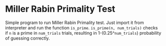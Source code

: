 # Miller Rabin Primality Test
Simple program to run Miller Rabin Primality test.
Just import it from interpreter and run the function ```is_prime```.
```is_prime(n, num_trials)``` checks if ```n``` is a prime in ```num_trials``` trials,
resulting in 1-(0.25^```num_trials```) probability of guessing correctly.

